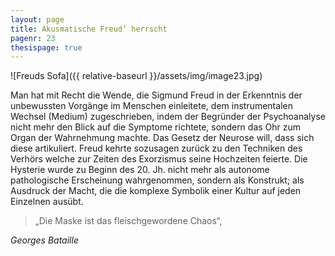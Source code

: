 ```yaml
---
layout: page
title: Akusmatische Freud’ herrscht
pagenr: 23
thesispage: true
---
```


![Freuds Sofa]({{ relative-baseurl }}/assets/img/image23.jpg)

Man hat mit Recht die Wende, die Sigmund Freud in der Erkenntnis der unbewussten Vorgänge im Menschen einleitete, dem instrumentalen Wechsel (Medium) zugeschrieben, indem der Begründer der Psychoanalyse nicht mehr den Blick auf die Symptome richtete, sondern das Ohr zum Organ der Wahrnehmung machte. Das Gesetz der Neurose will, dass sich diese artikuliert. Freud kehrte sozusagen zurück zu den Techniken des Verhörs welche zur Zeiten des Exorzismus seine Hochzeiten feierte. Die Hysterie wurde zu Beginn des 20. Jh. nicht mehr als autonome pathologische Erscheinung wahrgenommen, sondern als Konstrukt; als Ausdruck der Macht, die die komplexe Symbolik einer Kultur auf jeden Einzelnen ausübt.

>„Die Maske ist das fleischgewordene Chaos“,

*Georges Bataille*

